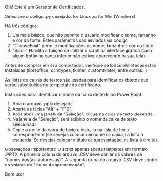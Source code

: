 Olá! Este é um Gerador de Certificados.

Selecione o código .py desejado: for Linux ou for Win (Windows).

Há três códigos:
  1. Um mais básico, que não permite o usuário modificar o nome, tamanho e cor da fonte. Estes parâmetros são enviados via código.
  2. "ChooseFont" permite modificações no nome, tamanho e cor da fonte.
  3. "Scroll" Habilita a função de utilizar o scroll na interface gráfica (caso algum botão no canto inferior não estiver aparecendo na sua tela).

Antes de compilar em seu computador, verifique se todas bibliotecas estão instaladas (libreoffice, comtypes, tkinter, customtkinter, entre outras...)

As listas de caixas de textos são usadas para identificar os objetos que serão substituídos no templetate do certificado. 

Instruções para identificar o nome da caixa de texto no Power Point:
  1. Abra o arquivo .pptx desejado.
  2. Aperte as teclas "Alt" + "F10".
  3. Após abrir uma janela de "Seleção", clique na caixa de texto desejada.
  4. Na janela de "Seleção", será exibido o nome da caixa de texto selecionada.
  5. Copie o nome da caixa de texto e insira-o na lista de texto correspondente (se desejas colocar um nome na caixa, na lista à esquerda. Se desejas colocar o título da apresentação, na lista à direita).

Obsevações importantes:
  O script apenas aceita templates em formato .PPTX!
  A primeira coluna do arquivo .CSV deve conter os valores de "nomes dos(as) autores(as)".
  A segunda cluna do arquivo .CSV deve conter os valores de "títulos de apresentação".

Bom uso!

